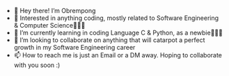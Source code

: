 - 👋 Hey there! I’m Obrempong
- 👀 Interested in anything coding, mostly related to Software Engineering & Computer Science👨🏼‍💻
- 🌱 I’m currently learning in coding Language C & Python, as a newbie👨🏼‍💻
- 💞️ I’m looking to collaborate on anything that will catarpot a perfect growth in my Software Engineering career
- 📫 How to reach me is just an Email or a DM away. Hoping to collaborate with you soon :)

<!---
Obrempong12/Obrempong12 is a ✨ special ✨ repository because its `README.md` (this file) appears on your GitHub profile.
You can click the Preview link to take a look at your changes.
--->
